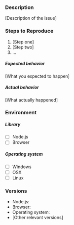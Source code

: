 ### Description

[Description of the issue]

### Steps to Reproduce

1. [Step one]
2. [Step two]
3. ...

##### Expected behavior

[What you expected to happen]

##### Actual behavior

[What actually happened]

### Environment

##### Library

* [ ] Node.js
* [ ] Browser

##### Operating system

* [ ] Windows
* [ ] OSX
* [ ] Linux

### Versions

* Node.js: 
* Browser: 
* Operating system: 
* [Other relevant versions]